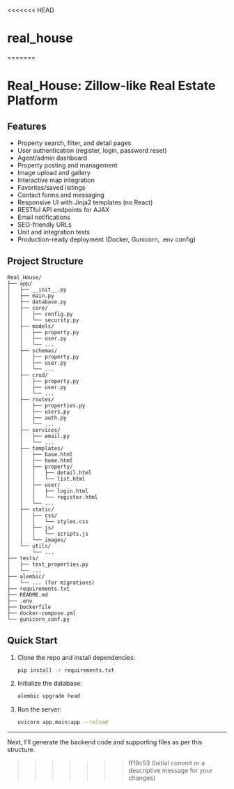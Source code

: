 <<<<<<< HEAD
# real_house
=======
# Real_House: Zillow-like Real Estate Platform

## Features
- Property search, filter, and detail pages
- User authentication (register, login, password reset)
- Agent/admin dashboard
- Property posting and management
- Image upload and gallery
- Interactive map integration
- Favorites/saved listings
- Contact forms and messaging
- Responsive UI with Jinja2 templates (no React)
- RESTful API endpoints for AJAX
- Email notifications
- SEO-friendly URLs
- Unit and integration tests
- Production-ready deployment (Docker, Gunicorn, .env config)

## Project Structure
```
Real_House/
├── app/
│   ├── __init__.py
│   ├── main.py
│   ├── database.py
│   ├── core/
│   │   ├── config.py
│   │   └── security.py
│   ├── models/
│   │   ├── property.py
│   │   ├── user.py
│   │   └── ...
│   ├── schemas/
│   │   ├── property.py
│   │   ├── user.py
│   │   └── ...
│   ├── crud/
│   │   ├── property.py
│   │   ├── user.py
│   │   └── ...
│   ├── routes/
│   │   ├── properties.py
│   │   ├── users.py
│   │   ├── auth.py
│   │   └── ...
│   ├── services/
│   │   ├── email.py
│   │   └── ...
│   ├── templates/
│   │   ├── base.html
│   │   ├── home.html
│   │   ├── property/
│   │   │   ├── detail.html
│   │   │   └── list.html
│   │   ├── user/
│   │   │   ├── login.html
│   │   │   └── register.html
│   │   └── ...
│   ├── static/
│   │   ├── css/
│   │   │   └── styles.css
│   │   ├── js/
│   │   │   └── scripts.js
│   │   └── images/
│   └── utils/
│       └── ...
├── tests/
│   ├── test_properties.py
│   └── ...
├── alembic/
│   └── ... (for migrations)
├── requirements.txt
├── README.md
├── .env
├── Dockerfile
├── docker-compose.yml
└── gunicorn_conf.py
```

## Quick Start
1. Clone the repo and install dependencies:
   ```bash
   pip install -r requirements.txt
   ```
2. Initialize the database:
   ```bash
   alembic upgrade head
   ```
3. Run the server:
   ```bash
   uvicorn app.main:app --reload
   ```

---

Next, I'll generate the backend code and supporting files as per this structure.
>>>>>>> ff19c53 (Initial commit or a descriptive message for your changes)
